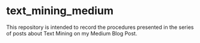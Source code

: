 # text_mining_medium
This repository is intended to record the procedures presented in the series of posts about Text Mining on my Medium Blog Post.
